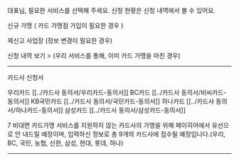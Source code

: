 대표님, 필요한 서비스를 선택해 주세요. 
신청 현황은 신청 내역에서 볼 수 있어요. 


신규 가맹 ( 카드 가맹점 가입이 필요한 경우 )

제신고 사업장 (정보 변경이 필요한 경우) 



신청 내역 보기 > (우리 서비스를 통해, 이미 카드 가맹을 마친 경우)

******
카드사 신청서 


우리카드 [[../카드사 동의서/우리카드-동의서]]
BC카드 [[../카드사 동의서/비씨카드-동의서]]
KB국민카드 [[../카드사 동의서/국민카드-동의서]]
하나카드 [[../카드사 동의서/하나카드-동의서]]
삼성카드 [[../카드사 동의서/삼성카드-동의서]]



7 
비대면 카드가맹 서비스를 지원하지 않는 카드사의 가맹을 위해 페이히어에서 유선으로 안 내드릴 예정이며, 입력하신 정보로 총 9개의 카드사에 접수될 예정입니다.(우리, BC, 국민, 농협, 신한, 삼성, 현대, 롯데, 하나)


******
